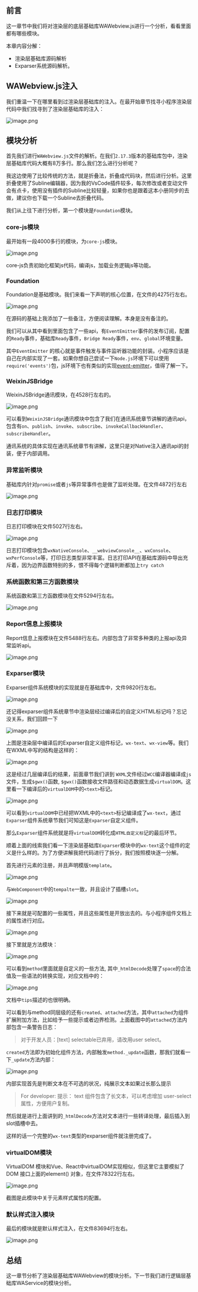 ﻿## 前言

这一章节中我们将对渲染层的底层基础库WAWebview.js进行一个分析，看看里面都有哪些模块。

本章内容分解：

- 渲染层基础库源码解析
- Exparser系统源码解析。

## WAWebview.js注入

我们重温一下在哪里看到过渲染层基础库的注入。在最开始章节找寻小程序渲染层代码中我们找寻到了渲染层基础库的注入：

![image.png](https://p1-juejin.byteimg.com/tos-cn-i-k3u1fbpfcp/55b9ccafa73c4edfa3fddd4087b6f73e~tplv-k3u1fbpfcp-watermark.image)

## 模块分析

首先我们进行`WAWebview.js`文件的解析。在我们`2.17.3`版本的基础库包中，渲染层基础库代码大概有8万多行。那么我们怎么进行分析呢？

我这边使用了比较传统的方法，就是折叠法，折叠成代码块，然后进行分析。这里折叠使用了Subline编辑器，因为我的VsCode插件较多，每次修改或者变动文件会有点卡，使用没有插件的Subline比较轻量，如果你也是跟着这本小册同步的去做，建议你也下载一个Subline去折叠代码。

我们从上往下进行分析，第一个模块是`Foundation`模块。

### core-js模块

最开始有一段4000多行的模块，为`core-js`模块。

![image.png](https://p6-juejin.byteimg.com/tos-cn-i-k3u1fbpfcp/2ccaea45cb264781aeefe233b6b0e531~tplv-k3u1fbpfcp-watermark.image)

core-js负责初始化框架js代码，编译js，加载业务逻辑js等功能。

### Foundation

Foundation是基础模块。我们来看一下声明的核心位置，在文件的4275行左右。

![image.png](https://p9-juejin.byteimg.com/tos-cn-i-k3u1fbpfcp/f2b564f729aa40c7bea254a091a9a8c9~tplv-k3u1fbpfcp-watermark.image)

在源码的基础上我添加了一些备注，方便阅读理解。本身是没有备注的。

我们可以从其中看到里面包含了一些api，有`EventEmitter`事件的发布订阅，配置的`Ready`事件，基础库`Ready`事件，`Bridge Ready`事件，`env`、`global`环境变量。

其中`EventEmitter` 的核心就是事件触发与事件监听器功能的封装。小程序应该是自己在内部实现了一套。如果你想自己尝试一下`Node.js`环境下可以使用`require('events')`包，js环境下也有类似的实现[event-emitter](https://www.npmjs.com/package/event-emitter)，值得了解一下。

### WeixinJSBridge

WeixinJSBridge通讯模块，在4528行左右的。

![image.png](https://p6-juejin.byteimg.com/tos-cn-i-k3u1fbpfcp/0f112217c9da4e0fac492460d9354c29~tplv-k3u1fbpfcp-watermark.image)

可以看到`WeixinJSBridge`通讯模块中包含了我们在通讯系统章节讲解的通讯api，包含有`on`、`publish`、`invoke`、`subscribe`、`invokeCallbackHandler`、`subscribeHandler`。 

通讯系统的具体实现在通讯系统章节有讲解，这里只是对Native注入通讯api的封装，便于内部调用。

### 异常监听模块

基础库内针对`promise`或者`js`等异常事件也是做了监听处理。在文件4872行左右

![image.png](https://p6-juejin.byteimg.com/tos-cn-i-k3u1fbpfcp/70595fc2b26c4e1daa9cea7e01d13ea2~tplv-k3u1fbpfcp-watermark.image)

### 日志打印模块

日志打印模块在文件5027行左右。

![image.png](https://p1-juejin.byteimg.com/tos-cn-i-k3u1fbpfcp/cabece8b84274219b26966e2ce3ee6b2~tplv-k3u1fbpfcp-watermark.image)

日志打印模块包含`wxNativeConsole`、`__webviewConsole__`、`wxConsole`、`wxPerfConsole`等，打印日志类型非常丰富。日志打印API在基础库源码中导出充斥着，因为边界函数特别的多，恨不得每个逻辑判断都加上`try catch`

### 系统函数和第三方函数模块

系统函数和第三方函数模块在文件5294行左右。

![image.png](https://p3-juejin.byteimg.com/tos-cn-i-k3u1fbpfcp/bcc63ef06ca149568aff7f2a5876ed6f~tplv-k3u1fbpfcp-watermark.image)

### Report信息上报模块

Report信息上报模块在文件5488行左右。内部包含了非常多种类的上报api及异常监听api。

![image.png](https://p9-juejin.byteimg.com/tos-cn-i-k3u1fbpfcp/f482423c4d0b41c78a77bfd367df0eb9~tplv-k3u1fbpfcp-watermark.image)

### Exparser模块

Exparser组件系统模块的实现就是在基础库中，文件9820行左右。

![image.png](https://p1-juejin.byteimg.com/tos-cn-i-k3u1fbpfcp/b3b73eecf47b47e2af86c3ee8d937b11~tplv-k3u1fbpfcp-watermark.image)

还记得exparser组件系统章节中渲染层经过编译后的自定义HTML标记吗？忘记没关系，我们回顾一下

![image.png](https://p9-juejin.byteimg.com/tos-cn-i-k3u1fbpfcp/6e8ffa924f2642da9b14ab1870dd41b7~tplv-k3u1fbpfcp-watermark.image)

上图是渲染层中编译后的Exparser自定义组件标记，`wx-text`、`wx-view`等。我们在WXML中写的结构是这样的：

![image.png](https://p3-juejin.byteimg.com/tos-cn-i-k3u1fbpfcp/d0764d973e7e4b11b668f2e42849f775~tplv-k3u1fbpfcp-watermark.image)

这是经过几层编译后的结果，前面章节我们讲到 `WXML`文件经过`WCC`编译器编译成`js`文件，生成`$gwx()`函数, `$gwx()`函数接收文件路径和动态数据生成`virtualDOM`。这里看一下编译后的`virtualDOM`中的`<text>`标记。

![image.png](https://p1-juejin.byteimg.com/tos-cn-i-k3u1fbpfcp/91d1dee0ea5d4d5f982f60e9c20d7987~tplv-k3u1fbpfcp-watermark.image)

可以看到`virtualDOM`中已经把WXML中的`<text>`标记编译成了`wx-text`，通过`Exparser`组件系统章节我们可知这是`Exparser`自定义组件。

那么`Exparser`组件系统就是将`virtualDOM`转化成`HTML自定义标`记的最后环节。

顺着上面的线索我们看一下渲染层基础库`Exparser`模块中的`wx-text`这个组件的定义是什么样的。为了方便讲解我把代码进行了拆分，我们按照模块逐一分解。

首先进行元素的注册，并且声明模版`template`。

![image.png](https://p3-juejin.byteimg.com/tos-cn-i-k3u1fbpfcp/308b5228a01a41bd8a9616e737ef8048~tplv-k3u1fbpfcp-watermark.image)

与`WebComponent`中的`tempalte`一致，并且设计了插槽`slot`。

![image.png](https://p3-juejin.byteimg.com/tos-cn-i-k3u1fbpfcp/c4655f1788d9417f87de59f6a0e73e93~tplv-k3u1fbpfcp-watermark.image)

接下来就是可配置的一些属性，并且这些属性是开放出去的。与小程序组件文档上的属性进行对应。

![image.png](https://p6-juejin.byteimg.com/tos-cn-i-k3u1fbpfcp/3c9b42ea132e4f1592df8527ceef23e5~tplv-k3u1fbpfcp-watermark.image)

接下里就是方法模块：

![image.png](https://p1-juejin.byteimg.com/tos-cn-i-k3u1fbpfcp/953f6c0221f647cc91de5c04cd620f96~tplv-k3u1fbpfcp-watermark.image)

可以看到`method`里面就是自定义的一些方法, 其中`_htmlDecode`处理了`space`的合法值及一些语法的转换实现，对应文档中的：

![image.png](https://p1-juejin.byteimg.com/tos-cn-i-k3u1fbpfcp/686492d8b44b4d29a9341f0343d06b78~tplv-k3u1fbpfcp-watermark.image)

文档中`tips`描述的也很明确。

可以看到与method同层级的还有`created`、`attached`方法，其中`attached`为组件扩展附加方法，比如给予一些提示或者边界检测。上面截图中的`attached`方法内部包含一条警告日志：

> 对于开发人员：[text] selectable已弃用，请改用user select。

`created`方法即为初始化组件方法，内部触发`method._update`函数，那我们就看一下`_update`方法内部：

![image.png](https://p1-juejin.byteimg.com/tos-cn-i-k3u1fbpfcp/cd935662dfde4296944303739fe9ec28~tplv-k3u1fbpfcp-watermark.image)

内部实现首先是判断文本在不可选的状况，纯展示文本如果过长那么提示

> For developer: 提示： text 组件包含了长文本，可以考虑增加 user-select 属性，方便用户复制。

然后就是进行上面讲到的`_htmlDecode`方法对文本进行一些转译处理，最后插入到slot插槽中去。

这样的话一个完整的`wx-text`类型的exparser组件就注册完成了。

### virtualDOM模块

VirtualDOM 模块和Vue、React中virtualDOM实现相似，但这里它主要模拟了DOM 接口上面的element() 对象，在文件78322行左右。

![image.png](https://p9-juejin.byteimg.com/tos-cn-i-k3u1fbpfcp/72e458aff8d548bb8066c5e0231b2fde~tplv-k3u1fbpfcp-watermark.image)

截图是此模块中关于元素样式属性的配置。

### 默认样式注入模块

最后的模块就是默认样式注入，在文件83694行左右。

![image.png](https://p3-juejin.byteimg.com/tos-cn-i-k3u1fbpfcp/6752070c629d46808499d1e259d38dc6~tplv-k3u1fbpfcp-watermark.image)

## 总结

这一章节分析了渲染层基础库WAWebview的模块分析。下一节我们进行逻辑层基础库WAService的模块分析。















